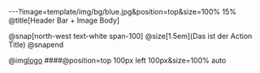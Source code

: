 ---?image=template/img/bg/blue.jpg&position=top&size=100% 15%
@title[Header Bar + Image Body]

@snap[north-west text-white span-100]
@size[1.5em](Das ist der Action Title)
@snapend

@img[logo](template/img/608px-Volksbank_Logo.svg.png)
####@position=top 100px left 100px&size=100% auto
